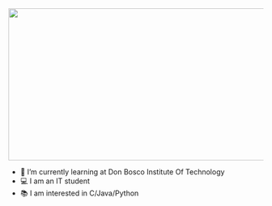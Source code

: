 <div align="center">
  <img src="https://media.giphy.com/media/dWesBcTLavkZuG35MI/giphy.gif" width="600" height="300"/>
</div>



- 🌱 I’m currently learning at Don Bosco Institute Of Technology
- 💻 I am an IT student
- 📚 I am interested in C/Java/Python


